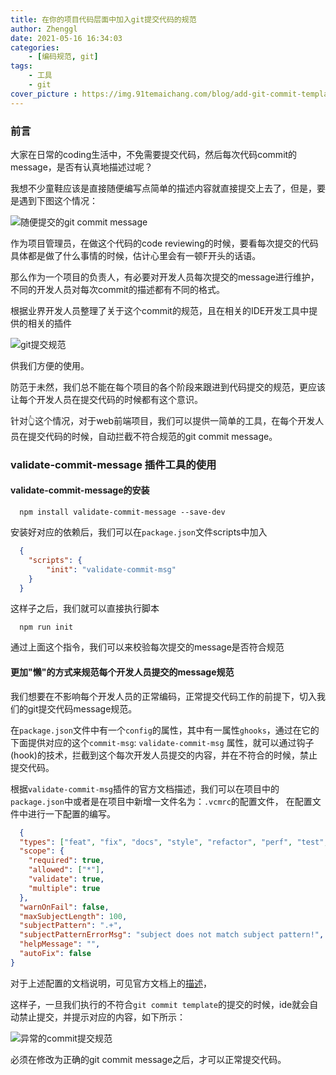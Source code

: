 ```yaml
---
title: 在你的项目代码层面中加入git提交代码的规范
author: Zhenggl
date: 2021-05-16 16:34:03
categories:
    - [编码规范, git]
tags:
    - 工具
    - git
cover_picture : https://img.91temaichang.com/blog/add-git-commit-template-rule-in-project.png
---
```

### 前言
大家在日常的coding生活中，不免需要提交代码，然后每次代码commit的message，是否有认真地描述过呢？

我想不少童鞋应该是直接随便编写点简单的描述内容就直接提交上去了，但是，要是遇到下图这个情况：

![随便提交的git commit message](https://img.91temaichang.com/blog/git-commit-without-correct-msg.png)

作为项目管理员，在做这个代码的code reviewing的时候，要看每次提交的代码具体都是做了什么事情的时候，估计心里会有一顿F开头的话语。

那么作为一个项目的负责人，有必要对开发人员每次提交的message进行维护，不同的开发人员对每次commit的描述都有不同的格式。

根据业界开发人员整理了关于这个commit的规范，且在相关的IDE开发工具中提供的相关的插件

![git提交规范](https://img.91temaichang.com/blog/git-commit-template.png)

供我们方便的使用。

防范于未然，我们总不能在每个项目的各个阶段来跟进到代码提交的规范，更应该让每个开发人员在提交代码的时候都有这个意识。

针对👆这个情况，对于web前端项目，我们可以提供一简单的工具，在每个开发人员在提交代码的时候，自动拦截不符合规范的git commit message。

### validate-commit-message 插件工具的使用

#### validate-commit-message的安装
```shell script
  npm install validate-commit-message --save-dev
```
安装好对应的依赖后，我们可以在`package.json`文件scripts中加入
```json
  {
    "scripts": {
        "init": "validate-commit-msg"
    }
  }
```
这样子之后，我们就可以直接执行脚本
```shell script
  npm run init
```
通过上面这个指令，我们可以来校验每次提交的message是否符合规范

#### 更加"懒"的方式来规范每个开发人员提交的message规范
我们想要在不影响每个开发人员的正常编码，正常提交代码工作的前提下，切入我们的git提交代码message规范。

在`package.json`文件中有一个`config`的属性，其中有一属性`ghooks`，通过在它的下面提供对应的这个`commit-msg`: `validate-commit-msg`
属性，就可以通过钩子(hook)的技术，拦截到这个每次开发人员提交的内容，并在不符合的时候，禁止提交代码。

根据`validate-commit-msg`插件的官方文档描述，我们可以在项目中的`package.json`中或者是在项目中新增一文件名为：`.vcmrc`的配置文件，
在配置文件中进行一下配置的编写。
```json
  {
  "types": ["feat", "fix", "docs", "style", "refactor", "perf", "test", "build", "ci", "chore", "revert"],
  "scope": {
    "required": true,
    "allowed": ["*"],
    "validate": true,
    "multiple": true
  },
  "warnOnFail": false,
  "maxSubjectLength": 100,
  "subjectPattern": ".+",
  "subjectPatternErrorMsg": "subject does not match subject pattern!",
  "helpMessage": "",
  "autoFix": false
}
```
对于上述配置的文档说明，可见官方文档上的[描述](https://github.com/conventional-changelog-archived-repos/validate-commit-msg)，

这样子，一旦我们执行的不符合`git commit template`的提交的时候，ide就会自动禁止提交，并提示对应的内容，如下所示：

![异常的commit提交规范](https://img.91temaichang.com/blog/commot-error.png)

必须在修改为正确的git commit message之后，才可以正常提交代码。
